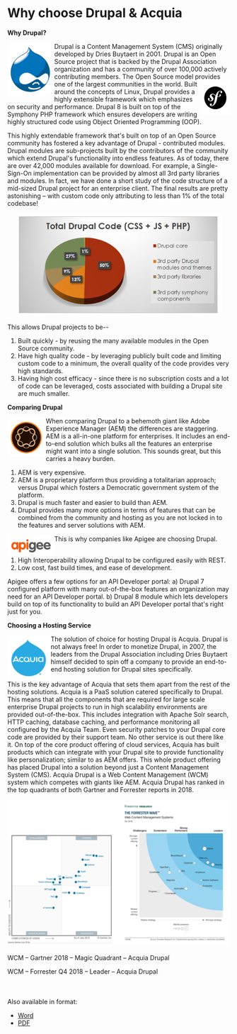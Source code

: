 # **Why choose Drupal &amp; Acquia**

**Why Drupal?**

<img align="left" src="https://github.com/sdemi/drupal-docs/raw/master/assets/why-choose-drupal-acquia/logo-drupal.png"> Drupal is a Content Management System (CMS) originally developed by Dries Buytaert in 2001. Drupal is an Open Source project that is backed by the Drupal Association organization and has a community of over 100,000 actively contributing members. The Open Source model provides one of the largest communities in the world. <img align="right" src="https://github.com/sdemi/drupal-docs/raw/master/assets/why-choose-drupal-acquia/logo_symphony.png"> Built around the concepts of Linux, Drupal provides a highly extensible framework which emphasizes on security and performance. Drupal 8 is built on top of the Symphony PHP framework which ensures developers are writing highly structured code using Object Oriented Programming (OOP).

This highly extendable framework that&#39;s built on top of an Open Source community has fostered a key advantage of Drupal - contributed modules. Drupal modules are sub-projects built by the contributors of the community which extend Drupal&#39;s functionality into endless features.
As of today, there are over 42,000 modules available for download. For example, a Single-Sign-On implementation can be provided by almost all 3rd party libraries and modules. In fact, we have done a short study of the code structure of a mid-sized Drupal project for an enterprise client. The final results are pretty astonishing – with custom code only attributing to less than 1% of the total codebase!

<p align="center">
  <img src="https://github.com/sdemi/drupal-docs/raw/master/assets/why-choose-drupal-acquia/total-drupal-code.png">
</p>

This allows Drupal projects to be--
1. Built quickly - by reusing the many available modules in the Open Source community.
2. Have high quality code - by leveraging publicly built code and limiting custom code to a minimum, the overall quality of the code provides very high standards.
3. Having high cost efficacy - since there is no subscription costs and a lot of code can be leveraged, costs associated with building a Drupal site are much smaller.

**Comparing Drupal**

<img align="left" src="https://github.com/sdemi/drupal-docs/raw/master/assets/why-choose-drupal-acquia/logo_aem.png"> When comparing Drupal to a behemoth giant like Adobe Experience Manager (AEM) the differences are staggering. AEM is a all-in-one platform for enterprises. It includes an end-to-end solution which bulks all the features an enterprise might want into a single solution. This sounds great, but this carries a heavy burden.

1. AEM is very expensive.
2. AEM is a proprietary platform thus providing a totalitarian approach; versus Drupal which fosters a Democratic government system of the platform.
3. Drupal is much faster and easier to build than AEM.
4. Drupal provides many more options in terms of features that can be combined from the community and hosting as you are not locked in to the features and server solutions with AEM.

<img align="left" align="middle" src="https://github.com/sdemi/drupal-docs/raw/master/assets/why-choose-drupal-acquia/logo_apigee.png"> This is why companies like Apigee are choosing Drupal.
<br/><br/>
1. High Interoperability allowing Drupal to be configured easily with REST.
2. Low cost, fast build times, and ease of development.

Apigee offers a few options for an API Developer portal: a) Drupal 7 configured platform with many out-of-the-box features an organization may need for an API Developer portal. b) Drupal 8 module which lets developers build on top of its functionality to build an API Developer portal that&#39;s right just for you.

**Choosing a Hosting Service**

<img align="left" src="https://github.com/sdemi/drupal-docs/raw/master/assets/why-choose-drupal-acquia/logo_acquia.png">
The solution of choice for hosting Drupal is Acquia. Drupal is not always free! In order to monetize Drupal, in 2007, the leaders from the Drupal Association including Dries Buytaert himself decided to spin off a company to provide an end-to-end hosting solution for Drupal sites specifically.
<br/><br/>
This is the key advantage of Acquia that sets them apart from the rest of the hosting solutions. Acquia is a PaaS solution catered specifically to Drupal. This means that all the components that are required for large scale enterprise Drupal projects to run in high scalability environments are provided out-of-the-box. This includes integration with Apache Solr search, HTTP caching, database caching, and performance monitoring all configured by the Acquia Team. Even security patches to your Drupal core code are provided by their support team. No other service is out there like it. On top of the core product offering of cloud services, Acquia has built products which can integrate with your Drupal site to provide functionality like personalization; similar to as AEM offers. This whole product offering has placed Drupal into a solution beyond just a Content Management System (CMS). Acquia Drupal is a Web Content Management (WCM) system which competes with giants like AEM. Acquia Drupal has ranked in the top quadrants of both Gartner and Forrester reports in 2018.

<p align="center">
  <img src="https://github.com/sdemi/drupal-docs/raw/master/assets/why-choose-drupal-acquia/gartner-forrester.png">
</p>

WCM – Gartner 2018 – Magic Quadrant – Acquia Drupal

WCM – Forrester Q4 2018 – Leader – Acquia Drupal
<br/><br/><br/><br/>
Also available in format:
* [Word](https://github.com/sdemi/drupal-docs/blob/master/assets/why-choose-drupal-acquia/Why%20choose%20Drupal%20%26%20Acquia.docx)
* [PDF](https://github.com/sdemi/drupal-docs/blob/master/assets/why-choose-drupal-acquia/Why%20choose%20Drupal%20%26%20Acquia.pdf)

